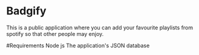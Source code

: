 # Badgify
This is a public application where you can add your favourite playlists from spotify so that other people may enjoy.

#Requirements
Node js
The application's JSON database